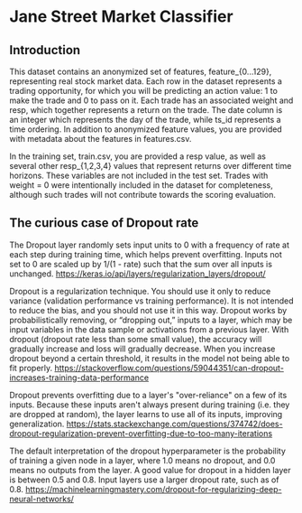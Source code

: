 # Jane Street Market Classifier

## Introduction 

This dataset contains an anonymized set of features, feature_{0...129}, representing real stock market data. Each row in the dataset represents a trading opportunity, for which you will be predicting an action value: 1 to make the trade and 0 to pass on it. Each trade has an associated weight and resp, which together represents a return on the trade. The date column is an integer which represents the day of the trade, while ts_id represents a time ordering. In addition to anonymized feature values, you are provided with metadata about the features in features.csv.

In the training set, train.csv, you are provided a resp value, as well as several other resp_{1,2,3,4} values that represent returns over different time horizons. These variables are not included in the test set. Trades with weight = 0 were intentionally included in the dataset for completeness, although such trades will not contribute towards the scoring evaluation.

## The curious case of Dropout rate 

The Dropout layer randomly sets input units to 0 with a frequency of rate at each step during training time, which helps prevent overfitting.
Inputs not set to 0 are scaled up by 1/(1 - rate) such that the sum over all inputs is unchanged.
https://keras.io/api/layers/regularization_layers/dropout/

Dropout is a regularization technique. You should use it only to reduce variance (validation performance vs training performance).
It is not intended to reduce the bias, and you should not use it in this way.
Dropout works by probabilistically removing, or “dropping out,” inputs to a layer, which may be input variables in the data sample or activations from a previous layer. With dropout (dropout rate less than some small value), the accuracy will gradually increase and loss will gradually decrease.
When you increase dropout beyond a certain threshold, it results in the model not being able to fit properly.
https://stackoverflow.com/questions/59044351/can-dropout-increases-training-data-performance

Dropout prevents overfitting due to a layer's "over-reliance" on a few of its inputs. Because these inputs aren't always present during training (i.e. they are dropped at random), the layer learns to use all of its inputs, improving generalization.
https://stats.stackexchange.com/questions/374742/does-dropout-regularization-prevent-overfitting-due-to-too-many-iterations

The default interpretation of the dropout hyperparameter is the probability of training a given node in a layer, where 1.0 means no dropout, and 0.0 means no outputs from the layer.
A good value for dropout in a hidden layer is between 0.5 and 0.8. Input layers use a larger dropout rate, such as of 0.8. https://machinelearningmastery.com/dropout-for-regularizing-deep-neural-networks/
